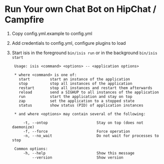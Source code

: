 # Run Your own Chat Bot on HipChat / Campfire

1. Copy config.yml.example to config.yml
1. Add credentials to config.yml, configure plugins to load
1. Start isis in the foreground ``bin/isis run`` or in the background ``bin/isis start``

        Usage: isis <command> <options> -- <application options>
        
        * where <command> is one of:
          start         start an instance of the application
          stop          stop all instances of the application
          restart       stop all instances and restart them afterwards
          reload        send a SIGHUP to all instances of the application
          run           start the application and stay on top
          zap           set the application to a stopped state
          status        show status (PID) of application instances
        
        * and where <options> may contain several of the following:
        
            -t, --ontop                      Stay on top (does not daemonize)
            -f, --force                      Force operation
            -n, --no_wait                    Do not wait for processes to stop
        
        Common options:
            -h, --help                       Show this message
                --version                    Show version
